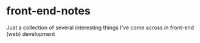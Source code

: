 # front-end-notes
Just a collection of several interesting things I've come across in front-end (web) development
